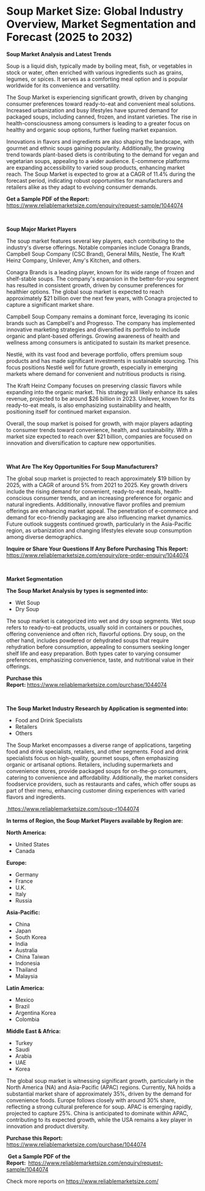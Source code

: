 <p><h1>Soup Market Size: Global Industry Overview, Market Segmentation and Forecast (2025 to 2032)</h1></p><p><strong>Soup Market Analysis and Latest Trends</strong></p>
<p><p>Soup is a liquid dish, typically made by boiling meat, fish, or vegetables in stock or water, often enriched with various ingredients such as grains, legumes, or spices. It serves as a comforting meal option and is popular worldwide for its convenience and versatility.</p><p>The Soup Market is experiencing significant growth, driven by changing consumer preferences toward ready-to-eat and convenient meal solutions. Increased urbanization and busy lifestyles have spurred demand for packaged soups, including canned, frozen, and instant varieties. The rise in health-consciousness among consumers is leading to a greater focus on healthy and organic soup options, further fueling market expansion.</p><p>Innovations in flavors and ingredients are also shaping the landscape, with gourmet and ethnic soups gaining popularity. Additionally, the growing trend towards plant-based diets is contributing to the demand for vegan and vegetarian soups, appealing to a wider audience. E-commerce platforms are expanding accessibility to varied soup products, enhancing market reach. The Soup Market is expected to grow at a CAGR of 11.4% during the forecast period, indicating robust opportunities for manufacturers and retailers alike as they adapt to evolving consumer demands.</p></p>
<p><strong>Get a Sample PDF of the Report:&nbsp;</strong> <a href="https://www.reliablemarketsize.com/enquiry/request-sample/1044074?utm_campaign=2892&utm_medium=2&utm_source=Github&utm_content=ia&utm_term=07042025&utm_id=soup">https://www.reliablemarketsize.com/enquiry/request-sample/1044074</a></p>
<p>&nbsp;</p>
<p><strong>Soup Major Market Players</strong></p>
<p><p>The soup market features several key players, each contributing to the industry's diverse offerings. Notable companies include Conagra Brands, Campbell Soup Company (CSC Brand), General Mills, Nestle, The Kraft Heinz Company, Unilever, Amy's Kitchen, and others.</p><p>Conagra Brands is a leading player, known for its wide range of frozen and shelf-stable soups. The company's expansion in the better-for-you segment has resulted in consistent growth, driven by consumer preferences for healthier options. The global soup market is expected to reach approximately $21 billion over the next few years, with Conagra projected to capture a significant market share.</p><p>Campbell Soup Company remains a dominant force, leveraging its iconic brands such as Campbell's and Progresso. The company has implemented innovative marketing strategies and diversified its portfolio to include organic and plant-based offerings. Growing awareness of health and wellness among consumers is anticipated to sustain its market presence.</p><p>Nestlé, with its vast food and beverage portfolio, offers premium soup products and has made significant investments in sustainable sourcing. This focus positions Nestlé well for future growth, especially in emerging markets where demand for convenient and nutritious products is rising.</p><p>The Kraft Heinz Company focuses on preserving classic flavors while expanding into the organic market. This strategy will likely enhance its sales revenue, projected to be around $26 billion in 2023. Unilever, known for its ready-to-eat meals, is also emphasizing sustainability and health, positioning itself for continued market expansion.</p><p>Overall, the soup market is poised for growth, with major players adapting to consumer trends toward convenience, health, and sustainability. With a market size expected to reach over $21 billion, companies are focused on innovation and diversification to capture new opportunities.</p></p>
<p>&nbsp;</p>
<p><strong>What Are The Key Opportunities For Soup Manufacturers?</strong></p>
<p><p>The global soup market is projected to reach approximately $19 billion by 2025, with a CAGR of around 5% from 2021 to 2025. Key growth drivers include the rising demand for convenient, ready-to-eat meals, health-conscious consumer trends, and an increasing preference for organic and natural ingredients. Additionally, innovative flavor profiles and premium offerings are enhancing market appeal. The penetration of e-commerce and demand for eco-friendly packaging are also influencing market dynamics. Future outlook suggests continued growth, particularly in the Asia-Pacific region, as urbanization and changing lifestyles elevate soup consumption among diverse demographics.</p></p>
<p><strong>Inquire or Share Your Questions If Any Before Purchasing This Report:</strong> <a href="https://www.reliablemarketsize.com/enquiry/pre-order-enquiry/1044074?utm_campaign=2892&utm_medium=2&utm_source=Github&utm_content=ia&utm_term=07042025&utm_id=soup">https://www.reliablemarketsize.com/enquiry/pre-order-enquiry/1044074</a></p>
<p>&nbsp;</p>
<p><strong>Market Segmentation</strong></p>
<p><strong>The Soup Market Analysis by types is segmented into:</strong></p>
<p><ul><li>Wet Soup</li><li>Dry Soup</li></ul></p>
<p><p>The soup market is categorized into wet and dry soup segments. Wet soup refers to ready-to-eat products, usually sold in containers or pouches, offering convenience and often rich, flavorful options. Dry soup, on the other hand, includes powdered or dehydrated soups that require rehydration before consumption, appealing to consumers seeking longer shelf life and easy preparation. Both types cater to varying consumer preferences, emphasizing convenience, taste, and nutritional value in their offerings.</p></p>
<p><strong>Purchase this Report:&nbsp;</strong><a href="https://www.reliablemarketsize.com/purchase/1044074?utm_campaign=2892&utm_medium=2&utm_source=Github&utm_content=ia&utm_term=07042025&utm_id=soup">https://www.reliablemarketsize.com/purchase/1044074</a></p>
<p>&nbsp;</p>
<p><strong>The Soup Market Industry Research by Application is segmented into:</strong></p>
<p><ul><li>Food and Drink Specialists</li><li>Retailers</li><li>Others</li></ul></p>
<p><p>The Soup Market encompasses a diverse range of applications, targeting food and drink specialists, retailers, and other segments. Food and drink specialists focus on high-quality, gourmet soups, often emphasizing organic or artisanal options. Retailers, including supermarkets and convenience stores, provide packaged soups for on-the-go consumers, catering to convenience and affordability. Additionally, the market considers foodservice providers, such as restaurants and cafes, which offer soups as part of their menu, enhancing customer dining experiences with varied flavors and ingredients.</p></p>
<p><a href="https://www.reliablemarketsize.com/soup-r1044074?utm_campaign=2892&utm_medium=2&utm_source=Github&utm_content=ia&utm_term=07042025&utm_id=soup">&nbsp;https://www.reliablemarketsize.com/soup-r1044074</a></p>
<p><strong>In terms of Region, the Soup Market Players available by Region are:</strong></p>
<p>
    <p> <strong> North America: </strong>
        <ul>
            <li>United States</li>
            <li>Canada</li>
        </ul>
        </p> 
    <p> <strong> Europe: </strong>
        <ul>
            <li>Germany</li>
            <li>France</li>
            <li>U.K.</li>
            <li>Italy</li>
            <li>Russia</li>
        </ul>
        </p> 
    <p> <strong> Asia-Pacific: </strong>
        <ul>
            <li>China</li>
            <li>Japan</li>
            <li>South Korea</li>
            <li>India</li>
            <li>Australia</li>
            <li>China Taiwan</li>
            <li>Indonesia</li>
            <li>Thailand</li>
            <li>Malaysia</li>
        </ul>
        </p> 
    <p> <strong> Latin America: </strong>
        <ul>
            <li>Mexico</li>
            <li>Brazil</li>
            <li>Argentina Korea</li>
            <li>Colombia</li>
        </ul>
        </p> 
    <p> <strong> Middle East & Africa: </strong>
        <ul>
            <li>Turkey</li>
            <li>Saudi</li>
            <li>Arabia</li>
            <li>UAE</li>
            <li>Korea</li>
        </ul>
    </p>
    </p>
<p><p>The global soup market is witnessing significant growth, particularly in the North America (NA) and Asia-Pacific (APAC) regions. Currently, NA holds a substantial market share of approximately 35%, driven by the demand for convenience foods. Europe follows closely with around 30% share, reflecting a strong cultural preference for soup. APAC is emerging rapidly, projected to capture 25%. China is anticipated to dominate within APAC, contributing to its expected growth, while the USA remains a key player in innovation and product diversity.</p></p>
<p><strong>Purchase this Report: </strong><a href="https://www.reliablemarketsize.com/purchase/1044074?utm_campaign=2892&utm_medium=2&utm_source=Github&utm_content=ia&utm_term=07042025&utm_id=soup">https://www.reliablemarketsize.com/purchase/1044074</a></p>
<p>&nbsp;<strong>Get a Sample PDF of the Report:&nbsp;&nbsp;</strong><a href="https://www.reliablemarketsize.com/enquiry/request-sample/1044074?utm_campaign=2892&utm_medium=2&utm_source=Github&utm_content=ia&utm_term=07042025&utm_id=soup">https://www.reliablemarketsize.com/enquiry/request-sample/1044074</a></p>
<p><strong></strong></p>
<p>Check more reports on <a href="https://www.reliablemarketsize.com/?utm_campaign=2892&utm_medium=2&utm_source=Github&utm_content=ia&utm_term=07042025&utm_id=soup">https://www.reliablemarketsize.com/</a></p>